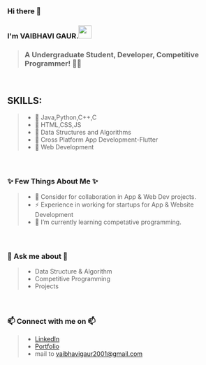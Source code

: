 ### Hi there 👋
### I'm VAIBHAVI GAUR.<img src="https://user-images.githubusercontent.com/48331678/98282820-d187ae00-1faf-11eb-9d3b-605ad3c25119.gif" width="30px">
> <h3> A Undergraduate Student, Developer, Competitive Programmer! 👩🏻 </h3>

<br>

 ## SKILLS:
> * 🥇 Java,Python,C++,C
> * 🥇 HTML,CSS,JS
> * 🥇 Data Structures and Algorithms
> * 🥇 Cross Platform App Development-Flutter
> * 🥇 Web Development

<br>


 ## <h3> ✨ Few Things About Me ✨ </h3>

> * 👯 Consider for collaboration in App & Web Dev projects.
> * ⚡ Experience in working for startups for App & Website Development 
> * 🌱 I’m currently learning competative programming.

<br>


## <h3> 💬 Ask me about 💬 </h3>

> - Data Structure & Algorithm 
> - Competitive Programming
> - Projects

<br>


## <h3> 📫 Connect with me on 📫 </h3>
 
> - [LinkedIn](https://www.linkedin.com/in/vaibhavi-gaur-b6aa82195/)  
> - [Portfolio](https://vai14-gaur.github.io/)
> - mail to vaibhavigaur2001@gmail.com 




<!--

Here are some ideas to get you started:

- 🔭 I’m currently working on ...
- 🌱 I’m currently learning ...
- 👯 I’m looking to collaborate on ...
- 🤔 I’m looking for help with ...
- 💬 Ask me about ...
- 📫 How to reach me: ...
- 😄 Pronouns: ...
- ⚡ Fun fact: ...
-->


